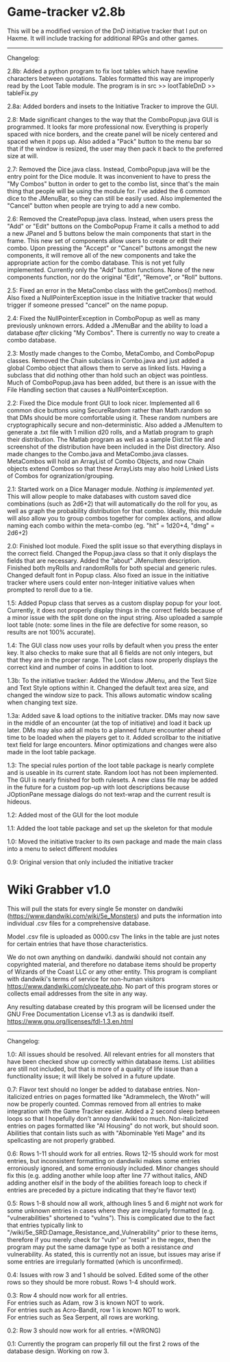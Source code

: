 # Game-tracker v2.8b
This will be a modified version of the DnD initiative tracker that I put on Haxme. It will include tracking for additional RPGs and other games.

----------------
Changelog:

2.8b: Added a python program to fix loot tables which have newline characters between quotations. Tables formatted this way are improperly read by the Loot Table module. The program is in src >> lootTableDnD >> tableFix.py

2.8a: Added borders and insets to the Initiative Tracker to improve the GUI.

2.8: Made significant changes to the way that the ComboPopup.java GUI is programmed. It looks far more professional now. Everything is properly spaced with nice borders, and the create panel will be nicely centered and spaced when it pops up. Also added a "Pack" button to the menu bar so that if the window is resized, the user may then pack it back to the preferred size at will.

2.7: Removed the Dice.java class. Instead, ComboPopup.java will be the entry point for the Dice module. It was inconvenient to have to press the "My Combos" button in order to get to the combo list, since that's the main thing that people will be using the module for. I've added the 6 common dice to the JMenuBar, so they can still be easily used. Also implemented the "Cancel" button when people are trying to add a new combo.

2.6: Removed the CreatePopup.java class. Instead, when users press the "Add" or "Edit" buttons on the ComboPopup Frame it calls a method to add a new JPanel and 5 buttons below the main components that start in the frame. This new set of components allow users to create or edit their combo. Upon pressing the "Accept" or "Cancel" buttons amongst the new components, it will remove all of the new components and take the appropriate action for the combo database. This is not yet fully implemented. Currently only the "Add" button functions. None of the new components function, nor do the original "Edit", "Remove", or "Roll" buttons.

2.5: Fixed an error in the MetaCombo class with the getCombos() method. Also fixed a NullPointerException issue in the Initiative tracker that would trigger if someone pressed "cancel" on the name popup.

2.4: Fixed the NullPointerException in ComboPopup as well as many previously unknown errors. Added a JMenuBar and the ability to load a database *after* clicking "My Combos". There is currently no way to create a combo database. 

2.3: Mostly made changes to the Combo, MetaCombo, and ComboPopup classes. Removed the Chain subclass in Combo.java and just added a global Combo object that allows them to serve as linked lists. Having a subclass that did nothing other than hold such an object was pointless. Much of ComboPopup.java has been added, but there is an issue with the File Handling section that causes a NullPointerException.

2.2: Fixed the Dice module front GUI to look nicer. Implemented all 6 common dice buttons using SecureRandom rather than Math.random so that DMs should be more comfortable using it. These random numbers are cryptographically secure and non-deterministic. Also added a JMenuItem to generate a .txt file with 1 million d20 rolls, and a Matlab program to graph their distribution. The Matlab program as well as a sample Dist.txt file and screenshot of the distribution have been included in the Dist directory. Also made changes to the Combo.java and MetaCombo.java classes. MetaCombos will hold an ArrayList of Combo Objects, and now Chain objects extend Combos so that these ArrayLists may also hold Linked Lists of Combos for ogranization/grouping.

2.1: Started work on a Dice Manager module. *Nothing is implemented yet*. This will allow people to make databases with custom saved dice combinations (such as 2d6+2) that will automatically do the roll for you, as well as graph the probability distribution for that combo. Ideally, this module will also allow you to group combos together for complex actions, and allow naming each combo within the meta-combo (eg. "hit" = 1d20+4, "dmg" = 2d6+2)

2.0: Finished loot module. Fixed the split issue so that everything displays in the correct field. Changed the Popup.java class so that it only displays the fields that are necessary. Added the "about" JMenuItem description. Finished both myRolls and randomRolls for both special and generic rules. Changed default font in Popup class. Also fixed an issue in the initiative tracker where users could enter non-Integer initiative values when prompted to reroll due to a tie.

1.5: Added Popup class that serves as a custom display popup for your loot. Currently, it does not properly display things in the correct fields because of a minor issue with the split done on the input string. Also uploaded a sample loot table (note: some lines in the file are defective for some reason, so results are not 100% accurate).

1.4: The GUI class now uses your rolls by default when you press the enter key. It also checks to make sure that all 6 fields are not only integers, but that they are in the proper range. The Loot class now properly displays the correct kind and number of coins in addition to loot.

1.3b: To the initiative tracker: Added the Window JMenu, and the Text Size and Text Style options within it. Changed the default text area size, and changed the window size to pack. This allows automatic window scaling when changing text size.

1.3a: Added save & load options to the initiative tracker. DMs may now save in the middle of an encounter (at the top of initiative) and load it back up later. DMs may also add all mobs to a planned future encounter ahead of time to be loaded when the players get to it. Added scrollbar to the initiative text field for large encounters. Minor optimizations and changes were also made in the loot table package.

1.3: The special rules portion of the loot table package is nearly complete and is useable in its current state. Random loot has not been implemented. The GUI is nearly finished for both rulesets. A new class file may be added in the future for a custom pop-up with loot descriptions because JOptionPane message dialogs do not text-wrap and the current result is hideous. 

1.2: Added most of the GUI for the loot module

1.1: Added the loot table package and set up the skeleton for that module

1.0: Moved the initiative tracker to its own package and made the main class into a menu to select different modules

0.9: Original version that only included the initiative tracker

# Wiki Grabber v1.0
This will pull the stats for every single 5e monster on dandwiki (https://www.dandwiki.com/wiki/5e_Monsters) and puts the information into individual .csv files for a comprehensive database.

Model .csv file is uploaded as 0000.csv The links in the table are just notes for certain entries that have those characteristics.

We do not own anything on dandwiki. dandwiki should not contain any copyrighted material, and therefore no database items should be property of Wizards of the Coast LLC or any other entity.
This program is compliant with dandwiki's terms of service for non-human visitors https://www.dandwiki.com/clypeate.php. No part of this program stores or collects email addresses from the site in any way.

Any resulting database created by this program will be licensed under the GNU Free Documentation License v1.3 as is dandwiki itself. https://www.gnu.org/licenses/fdl-1.3.en.html

----------------
Changelog:

1.0: All issues should be resolved. All relevant entries for all monsters that have been checked show up correctly within database items. List abilities are still not included, but that is more of a quality of life issue than a functionality issue; it will likely be solved in a future update.

0.7: Flavor text should no longer be added to database entries. Non-italicized entries on pages formatted like "Adrammelech, the Wroth" will now be properly counted. Commas removed from all entries to make integration with the Game Tracker easier. Added a 2 second sleep between loops so that I hopefully don't annoy dandwiki too much. Non-italicized entries on pages formatted like "AI Housing" do not work, but should soon. Abilities that contain lists such as with "Abominable Yeti Mage" and its spellcasting are not properly grabbed.

0.6: Rows 1-11 should work for all entries. Rows 12-15 should work for most entries, but inconsistent formatting on dandwiki makes some entries erroniously ignored, and some erroniously included. Minor changes should fix this (e.g. adding another while loop after line 77 without italics, AND adding another elsif in the body of the abilities foreach loop to check if entries are preceded by a picture indicating that they're flavor text)

0.5: Rows 1-8 should now all work, although lines 5 and 6 *might* not work for some unknown entries in cases where they are irregularly formatted (e.g. "vulnerabilities" shortened to "vulns"). This is complicated due to the fact that entries typically link to "/wiki/5e_SRD:Damage_Resistance_and_Vulnerability" prior to these items, therefore if you merely check for "vuln" or "resist" in the regex, then the program may put the same damage type as both a resistance *and* vulnerability. As stated, this is currently not an issue, but issues may arise if some entries are irregularly formatted (which is unconfirmed).

0.4: Issues with row 3 and 1 should be solved. Edited some of the other rows so they should be more robust. Rows 1-4 should work.

0.3: Row 4 should now work for all entries.  
For entries such as Adam, row 3 is known NOT to work.  
For entries such as Acro-Bandit, row 1 is known NOT to work.  
For entries such as Sea Serpent, all rows are working.  

0.2: Row 3 should now work for all entries. *(WRONG)

0.1: Currently the program can properly fill out the first 2 rows of the database design. Working on row 3.
